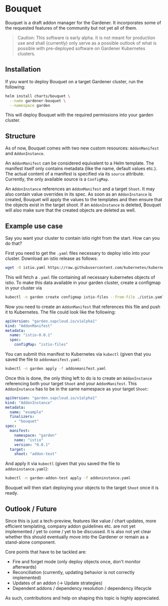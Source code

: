# Bouquet

Bouquet is a draft addon manager for the Gardener.
It incorporates some of the requested features of the community but not
yet all of them.

> Caution: This software is early alpha. It is not meant for production use
> and shall (currently) only serve as a possible outlook of what is possible
> with pre-deployed software on Gardener Kubernetes clusters.

## Installation

If you want to deploy Bouquet on a target Gardener cluster, run the following:

```bash
helm install charts/bouquet \
  --name gardener-bouquet \
  --namespace garden
```

This will deploy Bouquet with the required permissions into your garden
cluster.

## Structure

As of now, Bouquet comes with two new custom resources: `AddonManifest` and
`AddonInstance`.

An `AddonManifest` can be considered equivalent to a Helm template. The
manifest itself only contains metadata (like the name, default values etc.).
The actual content of a manifest is specified via its `source` attribute.
Currently, the only available source is a `ConfigMap`.

An `AddonInstance` references an `AddonManifest` and a target `Shoot`. It
may also contain value overrides in its spec. As soon as an `AddonInstance`
is created, Bouquet will apply the values to the templates and then ensure
that the objects exist in the target shoot.
If an `AddonInstance` is deleted, Bouquet will also make sure that the
created objects are deleted as well.

## Example use case

Say you want your cluster to contain istio right from the start. How can you
do that?

First you need to get the `.yaml` files necessary to deploy istio into your
cluster. Download an istio release as follows:

```bash
wget -O istio.yaml https://raw.githubusercontent.com/kubernetes/kubernetes/master/cluster/addons/istio/noauth/istio.yaml
```

This will fetch a `.yaml` file containing all necessary kubernetes objects
of istio. To make this data available in your garden cluster, create a
configmap in your cluster via

```bash
kubectl -n garden create configmap istio-files --from-file ./istio.yaml
```

Now you need to create an `AddonManifest` that references this file and push
it to Kubernetes. The file could look like the following:

```yaml
apiVersion: "garden.sapcloud.io/v1alpha1"
kind: "AddonManifest"
metadata:
  name: "istio-0.0.1"
  spec:
    configMap: "istio-files"
```

You can submit this manifest to Kubernetes via `kubectl` (given that you saved
the file to `addonmanifest.yaml`:

```bash
kubectl -n garden apply -f addonmanifest.yaml
```

Once this is done, the only thing left to do is to create an `AddonInstance`
referencing both your target `Shoot` and your `AddonManifest`. This
`AddonInstance` has to be in the same namespace as your target `Shoot`:

```yaml
apiVersion: "garden.sapcloud.io/v1alpha1"
kind: "AddonInstance"
metadata:
  name: "example"
  finalizers:
    - "bouquet"
spec:
  manifest:
    namespace: "garden"
    name: "istio"
    version: "0.0.1"
  target:
    shoot: "addon-test"
```

And apply it via `kubectl` (given that you saved the file to
`addoninstance.yaml`):

```bash
kubectl -n garden-addon-test apply -f addoninstance.yaml
```

Bouquet will then start deploying your objects to the target `Shoot` once
it is ready.

## Outlook / Future

Since this is just a tech-preview, features like value / chart updates, more
efficient templating, company addon guidelines etc. are not yet implemented /
yet to come / yet to be discussed. It is also not yet clear whether this
should eventually move into the Gardener or remain as a stand-alone component.

Core points that have to be tackled are:
* Fire and forget mode (only deploy objects once, don't monitor afterwards)
* Reconciliation (currently, updating behavior is not correctly implemented)
* Updates of an addon (-> Update strategies)
* Dependent addons / dependency resolution / dependency lifecycle

As such, contributions and help on shaping this topic is highly appreciated.

